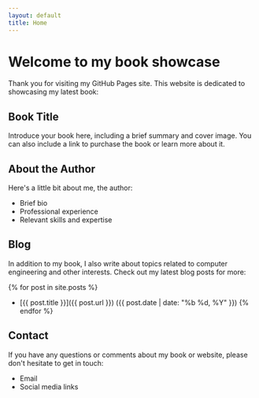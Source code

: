```yaml
---
layout: default
title: Home
---
```


# Welcome to my book showcase

Thank you for visiting my GitHub Pages site. This website is dedicated to showcasing my latest book:

## Book Title

Introduce your book here, including a brief summary and cover image. You can also include a link to purchase the book or learn more about it.

## About the Author

Here's a little bit about me, the author:

- Brief bio
- Professional experience
- Relevant skills and expertise

## Blog

In addition to my book, I also write about topics related to computer engineering and other interests. Check out my latest blog posts for more:

{% for post in site.posts %}
- [{{ post.title }}]({{ post.url }}) ({{ post.date | date: "%b %d, %Y" }})
{% endfor %}

## Contact

If you have any questions or comments about my book or website, please don't hesitate to get in touch:

- Email
- Social media links
